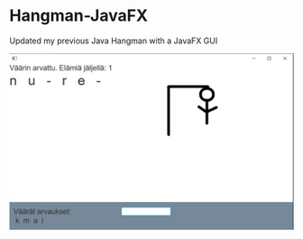 # Hangman-JavaFX

Updated my previous Java Hangman with a JavaFX GUI

![Hangman](https://github.com/SanteriMan/Hangman-JavaFX/blob/master/Hangman%20JavaFX/GamePicture.jpg)
